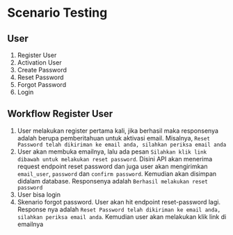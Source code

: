 # Scenario Testing

## User

1. Register User
2. Activation User
3. Create Password
4. Reset Password
5. Forgot Password
6. Login

## Workflow Register User

1. User melakukan register pertama kali, jika berhasil maka responsenya adalah berupa pemberitahuan untuk aktivasi email. Misalnya, `Reset Password telah dikiriman ke email anda, silahkan periksa email anda`
2. User akan membuka emailnya, lalu ada pesan `Silahkan klik link dibawah untuk melakukan reset password`. Disini API akan menerima request endpoint reset password dan juga user akan mengirimkan `email_user`, `password` dan `confirm password`. Kemudian akan disimpan didalam database. Responsenya adalah `Berhasil melakukan reset password`
3. User bisa login
4. Skenario forgot password. User akan hit endpoint reset-password lagi. Response nya adalah `Reset Password telah dikiriman ke email anda, silahkan periksa email anda`. Kemudian user akan melakukan klik link di emailnya
